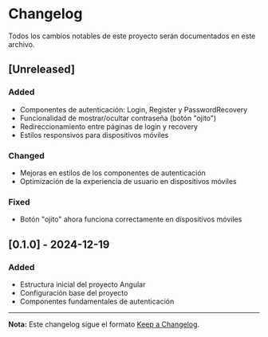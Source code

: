 # Changelog

Todos los cambios notables de este proyecto serán documentados en este archivo.

## [Unreleased]

### Added
- Componentes de autenticación: Login, Register y PasswordRecovery
- Funcionalidad de mostrar/ocultar contraseña (botón "ojito")
- Redireccionamiento entre páginas de login y recovery
- Estilos responsivos para dispositivos móviles

### Changed
- Mejoras en estilos de los componentes de autenticación
- Optimización de la experiencia de usuario en dispositivos móviles

### Fixed
- Botón "ojito" ahora funciona correctamente en dispositivos móviles

## [0.1.0] - 2024-12-19

### Added
- Estructura inicial del proyecto Angular
- Configuración base del proyecto
- Componentes fundamentales de autenticación

---

**Nota:** Este changelog sigue el formato [Keep a Changelog](https://keepachangelog.com/es-ES/1.0.0/).
